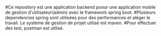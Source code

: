 #Ce repository est une application backend poour une application mobile de gestion d'utilisateur(admin) avec le framework spring boot.
#Plusieurs dependencies spring sont utilisées pour des performances et aléger le travail. Le système de gestion de projet utilisé est maven.
#Pour effectuer des test, postman est utilisé.
